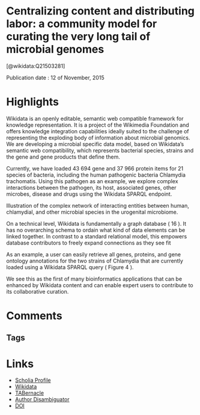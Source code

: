 
Centralizing content and distributing labor: a community model for curating the very long tail of microbial genomes
===================================================================================================================
  
  [@wikidata:Q21503281]  
  
Publication date : 12 of November, 2015  

# Highlights
Wikidata is an openly editable, semantic web compatible framework for knowledge representation. It is a project of the Wikimedia Foundation and offers knowledge integration capabilities ideally suited to the challenge of representing the exploding body of information about microbial genomics. We are developing a microbial specific data model, based on Wikidata’s semantic web compatibility, which represents bacterial species, strains and the gene and gene products that define them.

Currently, we have loaded 43 694 gene and 37 966 protein items for 21 species of bacteria, including the human pathogenic bacteria Chlamydia trachomatis. Using this pathogen as an example, we explore complex interactions between the pathogen, its host, associated genes, other microbes, disease and drugs using the Wikidata SPARQL endpoint.

Illustration of the complex network of interacting entities between human, chlamydial, and other microbial species in the urogenital microbiome. 

On a technical level, Wikidata is fundamentally a graph database ( 16 ). It has no overarching schema to ordain what kind of data elements can be linked together. In contrast to a standard relational model, this empowers database contributors to freely expand connections as they see fit


As an example, a user can easily retrieve all genes, proteins, and gene ontology annotations for the two strains of Chlamydia that are currently loaded using a Wikidata SPARQL query ( Figure 4 ). 


We see this as the first of many bioinformatics applications that can be enhanced by Wikidata content and can enable expert users to contribute to its collaborative curation.


# Comments

## Tags

# Links
  
 * [Scholia Profile](https://scholia.toolforge.org/work/Q21503281)  
 * [Wikidata](https://www.wikidata.org/wiki/Q21503281)  
 * [TABernacle](https://tabernacle.toolforge.org/?#/tab/manual/Q21503281/P921%3BP4510)  
 * [Author Disambiguator](https://author-disambiguator.toolforge.org/work_item_oauth.php?id=Q21503281&batch_id=&match=1&author_list_id=&doit=Get+author+links+for+work)  
 * [DOI](https://doi.org/10.1093/DATABASE/BAW028)  
